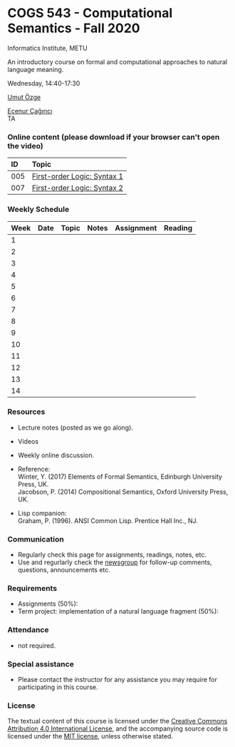 # COGS 543 - Computational Semantics - Fall 2020

Informatics Institute, METU

An introductory course on formal and computational approaches to natural language meaning.

Wednesday, 14:40-17:30

[Umut Özge](https://umutozge.github.io)  

[Ecenur Çağırıcı](mailto:ecenur.ca@gmail.com)  
TA


### Online content (please download if your browser can't open the video)

|ID| Topic |
:---|:--- |
005|[First-order Logic: Syntax 1](http://lfcs.ii.metu.edu.tr/var/vid/cogs543/005_fol-syntax-1.mp4)
007|[First-order Logic: Syntax 2](http://lfcs.ii.metu.edu.tr/var/vid/cogs543/007_fol-syntax-2.mp4)



### Weekly Schedule

|Week| Date   | Topic | Notes |  Assignment | Reading |
:---|:---|:---|:---|:---|:---
1   |   |   | 
2   |  |  | | | |
3   |  | | | | |
4   |  |  | |||
5   |   |   | <!--[MT semantics](notes/10_model-theoretic-semantics.pdf)  Sec. 1-3 --> |<!-- [A04](assignments/cogs543-assignment-04.pdf) -->|<!--  Winter (2016), pp. 64-72 -->|
6   |   |  |   | <!---[A05](assignments/cogs543-assignment-05.pdf) -->
7   |  |  |                             |
8   | |  |                 | <!---[A06](assignments/cogs543-assignment-06.pdf)-->
9   |  |  |                  | <!---[A07](assignments/cogs543-assignment-07.pdf)-->
10  |  |  |                 | 
11  |  |  |                 | <!---[A09](assignments/cogs543-assignment-09.pdf)-->
12  |  |  |                 | <!---[A10](assignments/cogs543-assignment-10.pdf)-->
13  |  |  |                           | <!---[A11](assignments/cogs543-assignment-11.pdf)-->
14  |  | |           | <!---[A12](assignments/cogs543-assignment-12.pdf)-->

### Resources 

* Lecture notes (posted as we go along).
* Videos
* Weekly online discussion.
* Reference:  
	Winter, Y. (2017) Elements of Formal Semantics, Edinburgh University Press, UK.   
	Jacobson, P. (2014) Compositional Semantics, Oxford University Press, UK.  

* Lisp companion:  
	Graham, P. (1996). ANSI Common Lisp. Prentice Hall Inc., NJ.

### Communication

* Regularly check this page for assignments, readings, notes, etc.
* Use and regurlarly check the [newsgroup](https://groups.google.com/forum/#!forum/metu-cogs-543-computational-semantics) for follow-up comments, questions, announcements etc.

### Requirements

* Assignments (50%):
* Term project: implementation of a natural language fragment (50%):

### Attendance

* not required. 

### Special assistance

* Please contact the instructor for any assistance you may require for participating in this course.

### License
The textual content of this course is licensed under the [Creative Commons Attribution 4.0 International License](https://creativecommons.org/licenses/by/4.0/), and the accompanying source code is licensed under the [MIT license](http://opensource.org/licenses/mit-license.php), unless otherwise stated.
